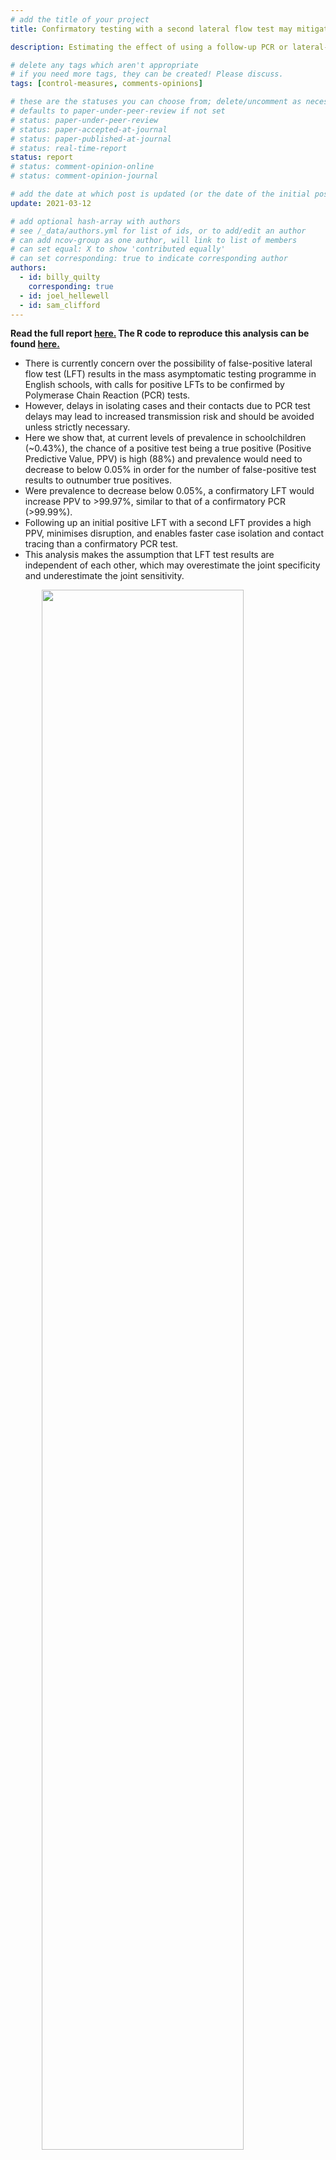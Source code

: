```yaml
---
# add the title of your project
title: Confirmatory testing with a second lateral flow test may mitigate false positives at low levels of SARS-CoV-2 prevalence in English Schools

description: Estimating the effect of using a follow-up PCR or lateral-flow test (LFT) upon a positive initial LFT in the mass asymptomatic testing of students in England.

# delete any tags which aren't appropriate
# if you need more tags, they can be created! Please discuss.
tags: [control-measures, comments-opinions]

# these are the statuses you can choose from; delete/uncomment as necessary
# defaults to paper-under-peer-review if not set
# status: paper-under-peer-review
# status: paper-accepted-at-journal
# status: paper-published-at-journal
# status: real-time-report
status: report
# status: comment-opinion-online
# status: comment-opinion-journal

# add the date at which post is updated (or the date of the initial post, if its the initial post) in YYYY-MM-DD
update: 2021-03-12

# add optional hash-array with authors
# see /_data/authors.yml for list of ids, or to add/edit an author
# can add ncov-group as one author, will link to list of members
# can set equal: X to show 'contributed equally'
# can set corresponding: true to indicate corresponding author
authors:
  - id: billy_quilty
    corresponding: true
  - id: joel_hellewell
  - id: sam_clifford
---
```


**Read the full report [here.](reports/lft_confirm_testing_schools.pdf) The R code to reproduce this analysis can be found [here.](reports/lft_confirm_code.R)**

- There is currently concern over the possibility of false-positive lateral flow test (LFT) results in the mass asymptomatic testing programme in English schools, with calls for positive LFTs to be confirmed by Polymerase Chain Reaction (PCR) tests.
- However, delays in isolating cases and their contacts due to PCR test delays may lead to increased transmission risk and should be avoided unless strictly necessary.
- Here we show that, at current levels of prevalence in schoolchildren (~0.43%), the chance of a positive test being a true positive (Positive Predictive Value, PPV) is high (88%) and prevalence would need to decrease to below 0.05% in order for the number of false-positive test results to outnumber true positives.
- Were prevalence to decrease below 0.05%, a confirmatory LFT would increase PPV to >99.97%, similar to that of a confirmatory PCR (>99.99%).
- Following up an initial positive LFT with a second LFT provides a high PPV, minimises disruption, and enables faster case isolation and contact tracing than a confirmatory PCR test.
- This analysis makes the assumption that LFT test results are independent of each other, which may overestimate the joint specificity and underestimate the joint sensitivity.


<img src="figures/predictive_plot_linear.png" width="80%" style="display: block; margin: auto;" />

**Figure: Positive and Negative Predictive Value for different testing strategies at varying levels of prevalence. Coloured lines and bands indicate the median and 95% CI for PPV and NPV for sampled values of prevalence, assuming the same coefficient of variation as current prevalence estimates. Solid and dashed vertical lines are approximate median and 95% CIs of current SARS-CoV-2 prevalence in school children.


